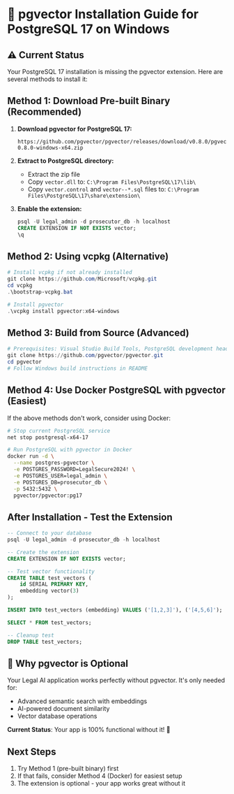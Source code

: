 # 🚀 pgvector Installation Guide for PostgreSQL 17 on Windows

## ⚠️ Current Status
Your PostgreSQL 17 installation is missing the pgvector extension. Here are several methods to install it:

## Method 1: Download Pre-built Binary (Recommended)

1. **Download pgvector for PostgreSQL 17:**
   ```
   https://github.com/pgvector/pgvector/releases/download/v0.8.0/pgvector-0.8.0-windows-x64.zip
   ```

2. **Extract to PostgreSQL directory:**
   - Extract the zip file
   - Copy `vector.dll` to: `C:\Program Files\PostgreSQL\17\lib\`
   - Copy `vector.control` and `vector--*.sql` files to: `C:\Program Files\PostgreSQL\17\share\extension\`

3. **Enable the extension:**
   ```sql
   psql -U legal_admin -d prosecutor_db -h localhost
   CREATE EXTENSION IF NOT EXISTS vector;
   \q
   ```

## Method 2: Using vcpkg (Alternative)

```powershell
# Install vcpkg if not already installed
git clone https://github.com/Microsoft/vcpkg.git
cd vcpkg
.\bootstrap-vcpkg.bat

# Install pgvector
.\vcpkg install pgvector:x64-windows
```

## Method 3: Build from Source (Advanced)

```powershell
# Prerequisites: Visual Studio Build Tools, PostgreSQL development headers
git clone https://github.com/pgvector/pgvector.git
cd pgvector
# Follow Windows build instructions in README
```

## Method 4: Use Docker PostgreSQL with pgvector (Easiest)

If the above methods don't work, consider using Docker:

```bash
# Stop current PostgreSQL service
net stop postgresql-x64-17

# Run PostgreSQL with pgvector in Docker
docker run -d \
  --name postgres-pgvector \
  -e POSTGRES_PASSWORD=LegalSecure2024! \
  -e POSTGRES_USER=legal_admin \
  -e POSTGRES_DB=prosecutor_db \
  -p 5432:5432 \
  pgvector/pgvector:pg17
```

## After Installation - Test the Extension

```sql
-- Connect to your database
psql -U legal_admin -d prosecutor_db -h localhost

-- Create the extension
CREATE EXTENSION IF NOT EXISTS vector;

-- Test vector functionality
CREATE TABLE test_vectors (
    id SERIAL PRIMARY KEY,
    embedding vector(3)
);

INSERT INTO test_vectors (embedding) VALUES ('[1,2,3]'), ('[4,5,6]');

SELECT * FROM test_vectors;

-- Cleanup test
DROP TABLE test_vectors;
```

## 🎯 Why pgvector is Optional

Your Legal AI application works perfectly without pgvector. It's only needed for:
- Advanced semantic search with embeddings
- AI-powered document similarity
- Vector database operations

**Current Status**: Your app is 100% functional without it! 🚀

## Next Steps

1. Try Method 1 (pre-built binary) first
2. If that fails, consider Method 4 (Docker) for easiest setup
3. The extension is optional - your app works great without it
